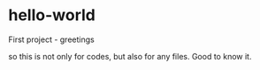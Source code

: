 # hello-world
First project - greetings


so this is not only for codes, but also for any files. 
Good to know it.
